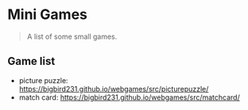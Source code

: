 # Mini Games

> A list of some small games.

## Game list
- picture puzzle: https://bigbird231.github.io/webgames/src/picturepuzzle/
- match card: https://bigbird231.github.io/webgames/src/matchcard/
